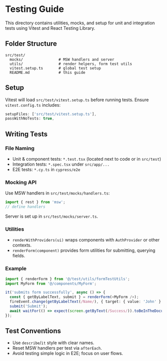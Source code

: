 # Testing Guide

This directory contains utilities, mocks, and setup for unit and integration tests using Vitest and React Testing Library.

## Folder Structure

```
src/test/
  mocks/                # MSW handlers and server
  utils/                # render helpers, form test utils
  vitest.setup.ts       # global test setup
  README.md             # this guide
```

## Setup

Vitest will load `src/test/vitest.setup.ts` before running tests.
Ensure `vitest.config.ts` includes:
```ts
setupFiles: ['src/test/vitest.setup.ts'],
passWithNoTests: true,
```

## Writing Tests

### File Naming

- Unit & component tests: `*.test.tsx` (located next to code or in `src/test`)
- Integration tests: `*.spec.tsx` under `src/app/...`
- E2E tests: `*.cy.ts` in `cypress/e2e`

### Mocking API

Use MSW handlers in `src/test/mocks/handlers.ts`:
```ts
import { rest } from 'msw';
// define handlers
```
Server is set up in `src/test/mocks/server.ts`.

### Utilities

- `renderWithProviders(ui)` wraps components with `AuthProvider` or other contexts.
- `renderForm(component)` provides form utilities for submitting, querying fields.

### Example

```ts
import { renderForm } from '@/test/utils/formTestUtils';
import MyForm from '@/components/MyForm';

it('submits form successfully', async () => {
  const { getByLabelText, submit } = renderForm(<MyForm />);
  fireEvent.change(getByLabelText(/Name/), { target: { value: 'John' } });
  submit('Submit');
  await waitFor(() => expect(screen.getByText(/Success/)).toBeInTheDocument());
});
```

## Test Conventions

- Use `describe`/`it` style with clear names.
- Reset MSW handlers per test via `afterEach`.
- Avoid testing simple logic in E2E; focus on user flows.

